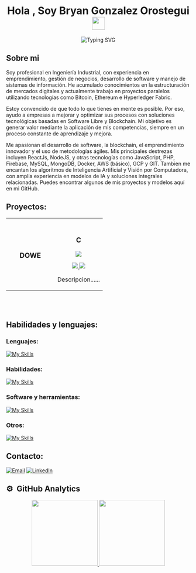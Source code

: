 <h1 align="center"><b>Hola , Soy Bryan Gonzalez Orostegui </b><img src="https://media.giphy.com/media/hvRJCLFzcasrR4ia7z/giphy.gif" width="35"></h1>
<!--  -->
<p align="center">
  <img src="https://readme-typing-svg.herokuapp.com?font=Fira+Code&pause=1000&width=435&lines=Ingeniero+Industrial+..&hearts;++;Programador+de+tecnolog%C3%ADas+web;Manejo+de+JavaScript%2C+PHP+y+Python;Me+gusta+la+Inteligencia+Artificial;La+BlockChain;La+visi%C3%B3n+por+computadora;Y+crear+proyectos%2C+sobre+todo+open+source." alt="Typing SVG" />
</p>

<!--
![VISION E INTELIGENCIA ARTIFICIAL](https://github.com/AprendeIngenia/AprendeIngenia/assets/85022752/68feb4bc-727b-42b6-932c-6929c8dea9b7)

[![YouTube Channel Subscribers](https://img.shields.io/youtube/channel/subscribers/UCzwHEOCbsZLjfELperJ6VeQ)](https://youtube.com/@AprendeIngenia?sub_confirmation=1)
[![YouTube Channel Views](https://img.shields.io/youtube/channel/views/UCzwHEOCbsZLjfELperJ6VeQ)](https://youtube.com/@AprendeIngenia?sub_confirmation=1)
[![GitHub followers](https://img.shields.io/github/followers/AprendeIngenia?style=social)](https://github.com/AprendeIngenia)

-->

## **Sobre mi**

Soy profesional en Ingeniería Industrial, con experiencia en emprendimiento, gestión de negocios, desarrollo de software y manejo de sistemas de información. He acumulado conocimientos en la estructuración de mercados digitales y actualmente trabajo en proyectos paralelos utilizando tecnologías como Bitcoin, Ethereum e Hyperledger Fabric.

Estoy convencido de que todo lo que tienes en mente es posible. Por eso, ayudo a empresas a mejorar y optimizar sus procesos con soluciones tecnológicas basadas en Software Libre y Blockchain. Mi objetivo es generar valor mediante la aplicación de mis competencias, siempre en un proceso constante de aprendizaje y mejora.

Me apasionan el desarrollo de software, la blockchain, el emprendimiento innovador y el uso de metodologías ágiles. Mis principales destrezas incluyen ReactJs, NodeJS, y otras tecnologías como JavaScript, PHP, Firebase, MySQL, MongoDB, Docker, AWS (básico), GCP y GIT. Tambien me encantan los algoritmos de Inteligencia Artificial y Visión por Computadora, con amplia experiencia en modelos de IA y soluciones integrales relacionadas. Puedes encontrar algunos de mis proyectos y modelos aquí en mi GitHub.

## Proyectos:
<table>
<tr>
<td width="50%">
<h3 align="center">DOWE</h3>
                                                                                      
</td>

<td width="50%">
               <br>
<h3 align="center">C</h3>
<div align="center">                                       
<a href="#" target="_blank"><img src="#"></a>
<br>
<p>
<a href="#" target="_blank">
<img src="https://img.shields.io/badge/C%C3%93DIGO-FF0000?style=for-the-badge&logo=github&logoColor=black">
</a>
<a href="#" target="_blank">
<img src="https://img.shields.io/badge/-Youtube-green?style=for-the-badge&color=FF0000">
</a>
</p>
</p>Descripcion......</p>
</div>                                                             
</table>                                                                                 
</div>
<br>
                                               
</div>
<br>

## Habilidades y lenguajes:

### Lenguajes:
[![My Skills](https://skillicons.dev/icons?i=py,javascript,php&perline=4)](https://skillicons.dev)

### Habilidades:
[![My Skills](https://skillicons.dev/icons?i=git,github,gitlab,anaconda,react&perline=9)](https://skillicons.dev)

### Software y herramientas:
[![My Skills](https://skillicons.dev/icons?i=opencv,pytorch,tensorflow,pycharm,vscode,stackoverflow,docker&perline=9)](https://skillicons.dev)

### Otros:
[![My Skills](https://skillicons.dev/icons?i=excel,powerbi&perline=6)](https://skillicons.dev)

## Contacto:
<a href="mailto:bryandgonz@gmail.com"><img alt="Email" src="https://img.shields.io/badge/Email-bryandgonz@gmail.com-blue?style=flat-square&logo=gmail"></a>
<a href="https://www.linkedin.com/in/bryandgonor"><img alt="LinkedIn" src="https://img.shields.io/badge/LinkedIn-BryanGonOro-blue?style=flat-square&logo=linkedin"></a>

## ⚙️ &nbsp;GitHub Analytics

<p align="center">
  <a href="[https://github.com/AprendeIngenia](https://github.com/BryanGonOro)">
    <img height="180em" src="https://github-readme-stats-eight-theta.vercel.app/api?username=BryanGonOro&show_icons=true&theme=algolia&include_all_commits=true&count_private=true"/>
    <img height="180em" src="https://github-readme-stats-eight-theta.vercel.app/api/top-langs/?username=BryanGonOro&layout=compact&langs_count=8&theme=algolia"/>
  </a>
</p>


<!--
**BryanGonOro/BryanGonOro** is a ✨ _special_ ✨ repository because its `README.md` (this file) appears on your GitHub profile.
## Hi there 👋
Here are some ideas to get you started:

- 🔭 I’m currently working on ...
- 🌱 I’m currently learning ...
- 👯 I’m looking to collaborate on ...
- 🤔 I’m looking for help with ...
- 💬 Ask me about ...
- 📫 How to reach me: ...
- 😄 Pronouns: ...
- ⚡ Fun fact: ...
-->
